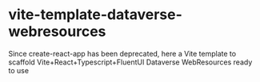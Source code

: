 # vite-template-dataverse-webresources
Since create-react-app has been deprecated, here a Vite template to scaffold Vite+React+Typescript+FluentUI Dataverse WebResources ready to use
